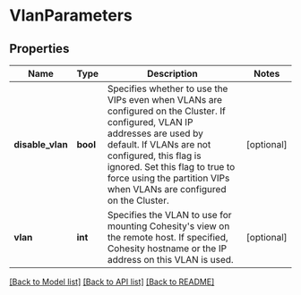 # VlanParameters

## Properties
Name | Type | Description | Notes
------------ | ------------- | ------------- | -------------
**disable_vlan** | **bool** | Specifies whether to use the VIPs even when VLANs are configured on the Cluster. If configured, VLAN IP addresses are used by default. If VLANs are not configured, this flag is ignored. Set this flag to true to force using the partition VIPs when VLANs are configured on the Cluster. | [optional] 
**vlan** | **int** | Specifies the VLAN to use for mounting Cohesity&#39;s view on the remote host. If specified, Cohesity hostname or the IP address on this VLAN is used. | [optional] 

[[Back to Model list]](../README.md#documentation-for-models) [[Back to API list]](../README.md#documentation-for-api-endpoints) [[Back to README]](../README.md)


